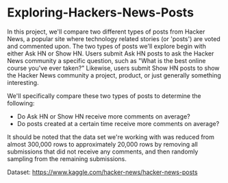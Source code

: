 # Exploring-Hackers-News-Posts

In this project, we'll compare two different types of posts from Hacker News, a popular site where technology related stories (or 'posts') are voted and commented upon. The two types of posts we'll explore begin with either Ask HN or Show HN.
Users submit Ask HN posts to ask the Hacker News community a specific question, such as "What is the best online course you've ever taken?" Likewise, users submit Show HN posts to show the Hacker News community a project, product, or just generally something interesting.

We'll specifically compare these two types of posts to determine the following:
- Do Ask HN or Show HN receive more comments on average?
- Do posts created at a certain time receive more comments on average?

It should be noted that the data set we're working with was reduced from almost 300,000 rows to approximately 20,000 rows by removing all submissions that did not receive any comments, and then randomly sampling from the remaining submissions.

Dataset:
https://www.kaggle.com/hacker-news/hacker-news-posts
